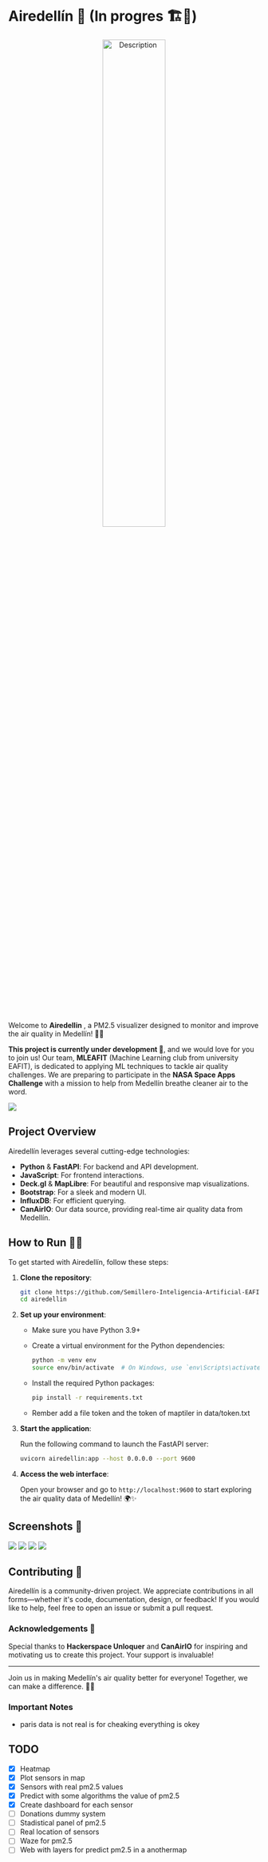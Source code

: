 # Airedellín 🌿 (In progres 🏗️🚧)

<center>
<div style="text-align: center;">
<img src="https://raw.githubusercontent.com/Semillero-Inteligencia-Artificial-EAFIT/airedellin/main/docs/pictures/logo.png" alt="Description" style="width: 50%; height: 50%;">  
</div>
</center>

Welcome to **Airedellin** , a PM2.5 visualizer designed to monitor and improve the air quality in Medellín! 🌆✨

**This project is currently under development  🚧**, and we would love for you to join us! Our team, **MLEAFIT** (Machine Learning club from university EAFIT), is dedicated to applying ML techniques to tackle air quality challenges. We are preparing to participate in the **NASA Space Apps Challenge** with a mission to help from Medellín breathe cleaner air to the word.

![](https://raw.githubusercontent.com/Semillero-Inteligencia-Artificial-EAFIT/airedellin/main/docs/pictures/2.png)

## Project Overview

Airedellín leverages several cutting-edge technologies:

- **Python** & **FastAPI**: For backend and API development.
- **JavaScript**: For frontend interactions.
- **Deck.gl** & **MapLibre**: For beautiful and responsive map visualizations.
- **Bootstrap**: For a sleek and modern UI.
- **InfluxDB**: For efficient querying.
- **CanAirIO**: Our data source, providing real-time air quality data from Medellín.

## How to Run 🏃‍♀️

To get started with Airedellín, follow these steps:

1. **Clone the repository**:

    ```bash
    git clone https://github.com/Semillero-Inteligencia-Artificial-EAFIT/airedellin.git
    cd airedellin
    ```

2. **Set up your environment**:

    - Make sure you have Python 3.9+ 
    - Create a virtual environment for the Python dependencies:
    
        ```bash
        python -m venv env
        source env/bin/activate  # On Windows, use `env\Scripts\activate`
        ```

    - Install the required Python packages:
    
        ```bash
        pip install -r requirements.txt
        ```
    - Rember add a file token and the token of maptiler in data/token.txt

3. **Start the application**:

    Run the following command to launch the FastAPI server:

    ```bash
    uvicorn airedellin:app --host 0.0.0.0 --port 9600
    ```

4. **Access the web interface**:

    Open your browser and go to `http://localhost:9600` to start exploring the air quality data of Medellín! 🌍✨

## Screenshots 🎑

![](https://raw.githubusercontent.com/Semillero-Inteligencia-Artificial-EAFIT/airedellin/main/docs/pictures/1.png)
![](https://raw.githubusercontent.com/Semillero-Inteligencia-Artificial-EAFIT/airedellin/main/docs/pictures/3.png)
![](https://raw.githubusercontent.com/Semillero-Inteligencia-Artificial-EAFIT/airedellin/main/docs/pictures/4.png)
![](https://raw.githubusercontent.com/Semillero-Inteligencia-Artificial-EAFIT/airedellin/main/docs/pictures/5.png)


## Contributing 🤝

Airedellín is a community-driven project. We appreciate contributions in all forms—whether it's code, documentation, design, or feedback! If you would like to help, feel free to open an issue or submit a pull request.

### Acknowledgements 💚

Special thanks to **Hackerspace Unloquer** and **CanAirIO** for inspiring and motivating us to create this project. Your support is invaluable!

---

Join us in making Medellín's air quality better for everyone! Together, we can make a difference. 🚀🌱

### Important Notes

 - paris data is not real is for cheaking everything is okey



## TODO


- [X] Heatmap
- [X] Plot sensors in map
- [X] Sensors with real pm2.5 values
- [X] Predict with some algorithms the value of pm2.5
- [X] Create dashboard for each sensor
- [ ] Donations dummy system
- [ ] Stadistical panel of pm2.5 
- [ ] Real location of sensors
- [ ] Waze for pm2.5
- [ ] Web with layers for predict pm2.5 in a anothermap